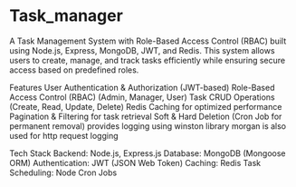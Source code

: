 # Task_manager
A Task Management System with Role-Based Access Control (RBAC) built using Node.js, Express, MongoDB, JWT, and Redis. This system allows users to create, manage, and track tasks efficiently while ensuring secure access based on predefined roles.

Features
 User Authentication & Authorization (JWT-based)
Role-Based Access Control (RBAC) (Admin, Manager, User)
Task CRUD Operations (Create, Read, Update, Delete)
Redis Caching for optimized performance
Pagination & Filtering for task retrieval
Soft & Hard Deletion (Cron Job for permanent removal)
provides logging using winston library
morgan is also used for http request logging

Tech Stack
Backend: Node.js, Express.js
Database: MongoDB (Mongoose ORM)
Authentication: JWT (JSON Web Token)
Caching: Redis
Task Scheduling: Node Cron Jobs
